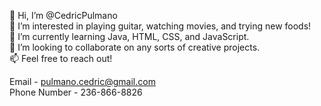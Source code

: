 👋 Hi, I’m @CedricPulmano <br />
👀 I’m interested in playing guitar, watching movies, and trying new foods! <br />
🌱 I’m currently learning Java, HTML, CSS, and JavaScript. <br />
💞️ I’m looking to collaborate on any sorts of creative projects. <br />
📫 Feel free to reach out! <br />

Email - pulmano.cedric@gmail.com <br />
Phone Number - 236-866-8826

<!---
CedricPulmano/CedricPulmano is a ✨ special ✨ repository because its `README.md` (this file) appears on your GitHub profile.
You can click the Preview link to take a look at your changes.
--->

